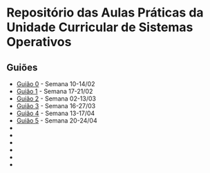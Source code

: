 # Repositório das Aulas Práticas da Unidade Curricular de Sistemas Operativos

## Guiões

* [Guião 0](https://github.com/Zayts3v/Aulas-SO-19-20/tree/master/Guioes/guiao0) - Semana 10-14/02 
* [Guião 1](https://github.com/Zayts3v/Aulas-SO-19-20/tree/master/Guioes/guiao1) - Semana 17-21/02
* [Guião 2](https://github.com/Zayts3v/Aulas-SO-19-20/tree/master/Guioes/guiao1) - Semana 02-13/03
* [Guião 3](https://github.com/Zayts3v/Aulas-SO-19-20/tree/master/Guioes/guiao1) - Semana 16-27/03
* [Guião 4](https://github.com/Zayts3v/Aulas-SO-19-20/tree/master/Guioes/guiao1) - Semana 13-17/04
* [Guião 5](https://github.com/Zayts3v/Aulas-SO-19-20/tree/master/Guioes/guiao1) - Semana 20-24/04
*
*
*
*
*
*
